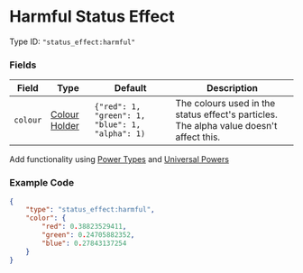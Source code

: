 # Harmful Status Effect

Type ID: `"status_effect:harmful"`

### Fields

   Field   | Type | Default | Description
-----------|------|---------|-------------
`colour` | [Colour Holder](../data_types/colour.md) | `{"red": 1, "green": 1, "blue": 1, "alpha": 1)` | The colours used in the status effect's particles. The alpha value doesn't affect this.


Add functionality using [Power Types](https://origins.readthedocs.io/en/latest/types/power_types/) and [Universal Powers](../universal_powers.md)

### Example Code

```json
{
	"type": "status_effect:harmful",
	"color": {
		"red": 0.38823529411,
		"green": 0.24705882352,
		"blue": 0.27843137254
	}
}
```
